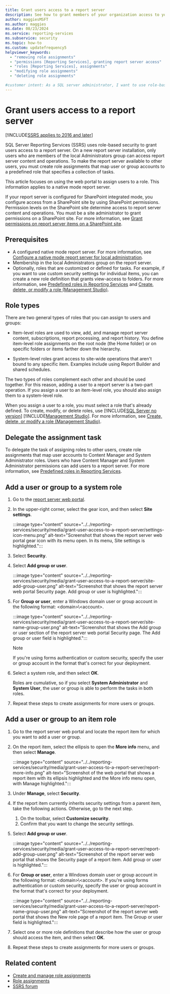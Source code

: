 ```yaml
---
title: Grant users access to a report server
description: See how to grant members of your organization access to your report server. Find out how to assign item-level and system-level roles to users and groups.
author: maggiesMSFT
ms.author: maggies
ms.date: 08/23/2024
ms.service: reporting-services
ms.subservice: security
ms.topic: how-to
ms.custom: updatefrequency5
helpviewer_keywords:
  - "removing role assignments"
  - "permissions [Reporting Services], granting report server access"
  - "roles [Reporting Services], assignments"
  - "modifying role assignments"
  - "deleting role assignments"

#customer intent: As a SQL server administrator, I want to use role-based security so that I can control who has access to my report server.
---
```

# Grant users access to a report server

[!INCLUDE[SSRS applies to 2016 and later](../../includes/ssrs-appliesto-2016-and-later.md)]

SQL Server Reporting Services (SSRS) uses role-based security to grant users access to a report server. On a new report server installation, only users who are members of the local Administrators group can access report server content and operations. To make the report server available to other users, you must create role assignments that map user or group accounts to a predefined role that specifies a collection of tasks.

This article focuses on using the web portal to assign users to a role. This information applies to a native mode report server.

If your report server is configured for SharePoint integrated mode, you configure access from a SharePoint site by using SharePoint permissions. Permission levels on the SharePoint site determine access to report server content and operations. You must be a site administrator to grant permissions on a SharePoint site. For more information, see [Grant permissions on report server items on a SharePoint site](../../reporting-services/security/granting-permissions-on-report-server-items-on-a-sharepoint-site.md).

## Prerequisites

- A configured native mode report server. For more information, see [Configure a native mode report server for local administration](../../reporting-services/report-server/configure-a-native-mode-report-server-for-local-administration-ssrs.md).
- Membership in the local Administrators group on the report server.
- Optionally, roles that are customized or defined for tasks. For example, if you want to use custom security settings for individual items, you can create a new role definition that grants view-access to folders. For more information, see [Predefined roles in Reporting Services](/sql/reporting-services/security/role-definitions-predefined-roles) and [Create, delete, or modify a role (Management Studio)](/sql/reporting-services/security/role-definitions-create-delete-or-modify).

## Role types

There are two general types of roles that you can assign to users and groups:

- Item-level roles are used to view, add, and manage report server content, subscriptions, report processing, and report history. You define item-level role assignments on the root node (the Home folder) or on specific folders or items farther down the hierarchy.

- System-level roles grant access to site-wide operations that aren't bound to any specific item. Examples include using Report Builder and shared schedules.

The two types of roles complement each other and should be used together. For this reason, adding a user to a report server is a two-part operation. If you assign a user to an item-level role, you should also assign them to a system-level role.

When you assign a user to a role, you must select a role that's already defined. To create, modify, or delete roles, use [!INCLUDE[SQL Server no version](../../includes/ssnoversion-md.md)] [!INCLUDE[Management Studio](../../includes/ssmanstudio-md.md)]. For more information, see [Create, delete, or modify a role (Management Studio)](../../reporting-services/security/role-definitions-create-delete-or-modify.md).

## Delegate the assignment task

To delegate the task of assigning roles to other users, create role assignments that map user accounts to Content Manager and System Administrator roles. Users who have Content Manager and System Administrator permissions can add users to a report server. For more information, see [Predefined roles in Reporting Services](/sql/reporting-services/security/role-definitions-predefined-roles).

## Add a user or group to a system role

1. Go to the [report server web portal](../web-portal-ssrs-native-mode.md).

1. In the upper-right corner, select the gear icon, and then select **Site settings**.

   :::image type="content" source="../../reporting-services/security/media/grant-user-access-to-a-report-server/settings-icon-menu.png" alt-text="Screenshot that shows the report server web portal gear icon with its menu open. In its menu, Site settings is highlighted.":::

1. Select **Security**.

1. Select **Add group or user**.

   :::image type="content" source="../../reporting-services/security/media/grant-user-access-to-a-report-server/site-add-group-user.png" alt-text="Screenshot that shows the report server web portal Security page. Add group or user is highlighted.":::

1. For **Group or user**, enter a Windows domain user or group account in the following format: \<domain>\\<account\>.

   :::image type="content" source="../../reporting-services/security/media/grant-user-access-to-a-report-server/site-name-group-user.png" alt-text="Screenshot that shows the Add group or user section of the report server web portal Security page. The Add group or user field is highlighted.":::

   > [!NOTE]
   > If you're using forms authentication or custom security, specify the user or group account in the format that's correct for your deployment.

1. Select a system role, and then select **OK**.

   Roles are cumulative, so if you select **System Administrator** and **System User**, the user or group is able to perform the tasks in both roles.

1. Repeat these steps to create assignments for more users or groups.

## Add a user or group to an item role

1. Go to the report server web portal and locate the report item for which you want to add a user or group.

1. On the report item, select the ellipsis to open the **More info** menu, and then select **Manage**.

   :::image type="content" source="../../reporting-services/security/media/grant-user-access-to-a-report-server/report-more-info.png" alt-text="Screenshot of the web portal that shows a report item with its ellipsis highlighted and the More info menu open, with Manage highlighted.":::

1. Under **Manage**, select **Security**.

1. If the report item currently inherits security settings from a parent item, take the following actions. Otherwise, go to the next step.

   1. On the toolbar, select **Customize security**.
   1. Confirm that you want to change the security settings.

1. Select **Add group or user**.

   :::image type="content" source="../../reporting-services/security/media/grant-user-access-to-a-report-server/report-add-group-user.png" alt-text="Screenshot of the report server web portal that shows the Security page of a report item. Add group or user is highlighted.":::

1. For **Group or user**, enter a Windows domain user or group account in the following format: \<domain>\\<account\>. If you're using forms authentication or custom security, specify the user or group account in the format that's correct for your deployment.

   :::image type="content" source="../../reporting-services/security/media/grant-user-access-to-a-report-server/report-name-group-user.png" alt-text="Screenshot of the report server web portal that shows the New role page of a report item. The Group or user field is highlighted.":::

1. Select one or more role definitions that describe how the user or group should access the item, and then select **OK**.

1. Repeat these steps to create assignments for more users or groups.

## Related content

- [Create and manage role assignments](../../reporting-services/security/create-and-manage-role-assignments.md)  
- [Role assignments](../../reporting-services/security/role-assignments.md)  
- [SSRS forum](https://go.microsoft.com/fwlink/?LinkId=620231)

